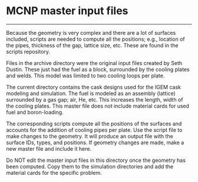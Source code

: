 # MCNP master input files
***
Because the geometry is very complex and there are a lot  of surfaces included, scripts are needed to compute all the positions; e.g., location of the pipes, thickness of the gap, lattice size, etc. These are found in the scripts repository. 

Files in the archive directory were the original input files created by Seth Dustin. These just had the fuel as a block, surrounded by the cooling plates and welds. This model was limited to two cooling loops per plate. 

The current directory contains the cask designs used for the IGEM cask modeling and simulation. The fuel is modeled as an  assembly (lattice) surrounded by a gas gap; air, He, etc. This increases the length, width of the cooling plates. This master file does not include material cards for used fuel and boron-loading.

The corresponding scripts compute all the positions of the surfaces and accounts for the addition of cooling pipes per plate. Use the script file to make changes to the geometry. It will produce an output file with the surface IDs, types, and positions. If geometry changes are made, make a new master file and include it here. 

Do NOT edit the master input files in this directory once the geometry has been computed. Copy them to the simulation directories and add the material cards for the specific problem.
